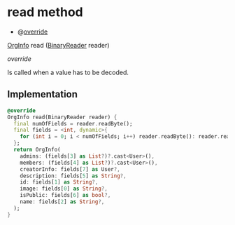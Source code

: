 


# read method







- @[override](https://api.flutter.dev/flutter/dart-core/override-constant.html)

[OrgInfo](../../models_organization_org_info/OrgInfo-class.md) read
([BinaryReader](https://pub.dev/documentation/hive/2.2.3/hive/BinaryReader-class.html) reader)

_<span class="feature">override</span>_



<p>Is called when a value has to be decoded.</p>



## Implementation

```dart
@override
OrgInfo read(BinaryReader reader) {
  final numOfFields = reader.readByte();
  final fields = <int, dynamic>{
    for (int i = 0; i < numOfFields; i++) reader.readByte(): reader.read(),
  };
  return OrgInfo(
    admins: (fields[3] as List?)?.cast<User>(),
    members: (fields[4] as List?)?.cast<User>(),
    creatorInfo: fields[7] as User?,
    description: fields[5] as String?,
    id: fields[1] as String?,
    image: fields[0] as String?,
    isPublic: fields[6] as bool?,
    name: fields[2] as String?,
  );
}
```







